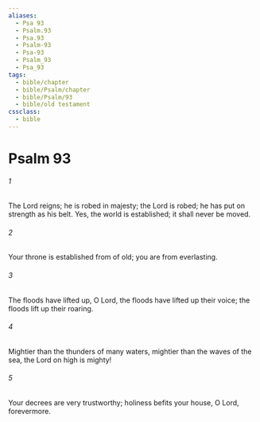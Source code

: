 ```yaml
---
aliases:
  - Psa 93
  - Psalm.93
  - Psa.93
  - Psalm-93
  - Psa-93
  - Psalm_93
  - Psa_93
tags:
  - bible/chapter
  - bible/Psalm/chapter
  - bible/Psalm/93
  - bible/old testament
cssclass:
  - bible
---
```


# Psalm 93

###### 1
The Lord reigns; he is robed in majesty; the Lord is robed; he has put on strength as his belt.   Yes, the world is established; it shall never be moved.
###### 2
Your throne is established from of old;   you are from everlasting.
###### 3
The floods have lifted up, O Lord, the floods have lifted up their voice; the floods lift up their roaring.
###### 4
Mightier than the thunders of many waters, mightier than the waves of the sea,   the Lord  on high is mighty!
###### 5
Your decrees are very trustworthy;   holiness befits your house, O Lord, forevermore.


